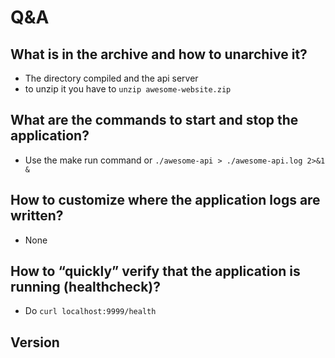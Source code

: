 # Q&A

## What is in the archive and how to unarchive it?

- The directory compiled and the api server
- to unzip it you have to `unzip awesome-website.zip`

## What are the commands to start and stop the application?

- Use the make run command or `./awesome-api > ./awesome-api.log 2>&1 &`

## How to customize where the application logs are written?

- None

## How to “quickly” verify that the application is running (healthcheck)?

- Do `curl localhost:9999/health`

## Version


